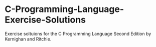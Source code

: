 # C-Programming-Language-Exercise-Solutions
Exercise soltuions for the C Programming Language Second Edition by Kernighan and Ritchie. 
